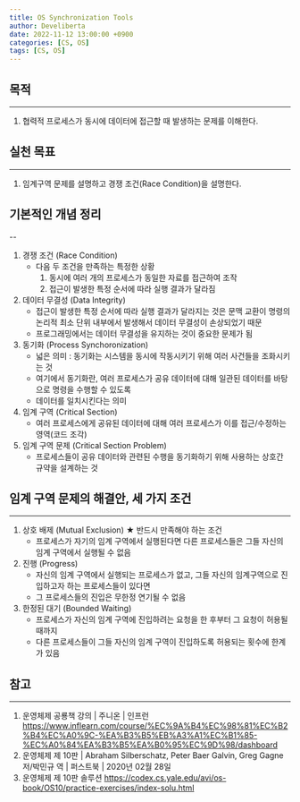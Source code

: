 ```yaml
---
title: OS Synchronization Tools
author: Develiberta
date: 2022-11-12 13:00:00 +0900
categories: [CS, OS]
tags: [CS, OS]
---
```



## 목적
---
1. 협력적 프로세스가 동시에 데이터에 접근할 때 발생하는 문제를 이해한다.

## 실천 목표
---
1. 임계구역 문제를 설명하고 경쟁 조건(Race Condition)을 설명한다.

## 기본적인 개념 정리
--
1. 경쟁 조건 (Race Condition)
	- 다음 두 조건을 만족하는 특정한 상황
		1. 동시에 여러 개의 프로세스가 동일한 자료를 접근하여 조작
		2. 접근이 발생한 특정 순서에 따라 실행 결과가 달라짐
2. 데이터 무결성 (Data Integrity)
	- 접근이 발생한 특정 순서에 따라 실행 결과가 달라지는 것은 문맥 교환이 명령의 논리적 최소 단위 내부에서 발생해서 데이터 무결성이 손상되었기 때문
	- 프로그래밍에서는 데이터 무결성을 유지하는 것이 중요한 문제가 됨
3. 동기화 (Process Synchoronization)
	- 넓은 의미 : 동기화는 시스템을 동시에 작동시키기 위해 여러 사건들을 조화시키는 것
	- 여기에서 동기화란, 여러 프로세스가 공유 데이터에 대해 일관된 데이터를 바탕으로 명령을 수행할 수 있도록
	- 데이터를 일치시킨다는 의미
4. 임계 구역 (Critical Section)
	- 여러 프로세스에게 공유된 데이터에 대해 여러 프로세스가 이를 접근/수정하는 영역(코드 조각)
5. 임계 구역 문제 (Critical Section Problem)
	- 프로세스들이 공유 데이터와 관련된 수행을 동기화하기 위해 사용하는 상호간 규약을 설계하는 것

## 임계 구역 문제의 해결안, 세 가지 조건
---
1. 상호 배제 (Mutual Exclusion) ★ 반드시 만족해야 하는 조건
	- 프로세스가 자기의 임계 구역에서 실행된다면 다른 프로세스들은 그들 자신의 임계 구역에서 실행될 수 없음
2. 진행 (Progress)
	- 자신의 임계 구역에서 실행되는 프로세스가 없고, 그들 자신의 임계구역으로 진입하고자 하는 프로세스들이 있다면
	- 그 프로세스들의 진입은 무한정 연기될 수 없음
3. 한정된 대기 (Bounded Waiting)
	- 프로세스가 자신의 임계 구역에 진입하려는 요청을 한 후부터 그 요청이 허용될 때까지
	- 다른 프로세스들이 그들 자신의 임계 구역이 진입하도록 허용되는 횟수에 한계가 있음

## 참고
---
1. 운영체제 공룡책 강의 | 주니온 | 인프런
	https://www.inflearn.com/course/%EC%9A%B4%EC%98%81%EC%B2%B4%EC%A0%9C-%EA%B3%B5%EB%A3%A1%EC%B1%85-%EC%A0%84%EA%B3%B5%EA%B0%95%EC%9D%98/dashboard
2. 운영체제 제 10판 | Abraham Silberschatz, Peter Baer Galvin, Greg Gagne 저/박민규 역 | 퍼스트북 | 2020년 02월 28일
3. 운영체제 제 10판 솔루션
	https://codex.cs.yale.edu/avi/os-book/OS10/practice-exercises/index-solu.html